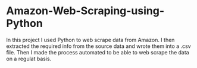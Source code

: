 # Amazon-Web-Scraping-using-Python

In this project I used Python to web scrape data from Amazon. I then extracted the required info from the source data and wrote them into a .csv file. Then I made the process automated to be able to web scrape the data on a regulat basis.
